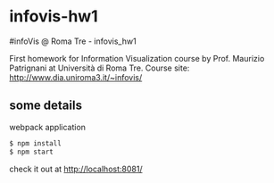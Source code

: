 # infovis-hw1
#infoVis @ Roma Tre -  infovis_hw1

First homework for Information Visualization course by Prof. Maurizio Patrignani at Università di Roma Tre.
Course site: <http://www.dia.uniroma3.it/~infovis/>

## some details
webpack application

```bash
$ npm install
$ npm start
```

check it out at <http://localhost:8081/>
